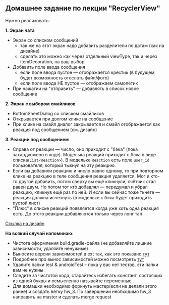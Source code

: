 ## Домашнее задание по лекции "RecyclerView"

Нужно реализовать:

**1. Экран чата**
- Экран со списком сообщений
    - так же на этот экран надо добавить разделители по датам (как на дизайне)
    - сделать это можно как через отдельный viewType, так и через itemDecoration, на ваш выбор
- Добавить поле ввода сообщения
    - если поле ввода пустое — отображается крестик (в будущем будет возможность отослать файл/фото)
    - если поле ввода НЕ пустое — отображаем самолётик
- При нажатии на "отправить" — добавлять в список новое сообщение

**2. Экран с выбором смайликов**
- BottomSheetDialog со списком смайликов
- Открывается при долгом клике на сообщение
- При клике на смайл диалог закрывается и смайл отображается как реакция под сообщением (см. дизайн)

**3. Реакции под сообщением**
- Справа от реакции — число, оно приходит с "бэка" (пока захардкожено в коде). Моделька реакций приходит с бэка в виде списка(`List<Reaction>`). В модельке `Reaction` есть поле `user_id` пользователя, который тыкнул на эту реакцию.
- Если вы добавили реакцию и число равно одному, то при повторном клике на реакцию в теле сообщения реакция удаляется. Мог и кто-то другой добавить, потом сверху вы ещё кликнули, счётчик стал равен двум. Но потом тот кто добавлял — передумал и убрал реакцию, кликнув ещё раз по ней. И если вы сейчас тоже ткнёте — реакция должна исчезнуть (в модельке с бэка будет приходить пустой лист)
- "Плюс" в списке реакций появляется когда уже хоть одна реакция есть. До этого реакции добавляются только через лонг тап


[Ссылка на дизайн](https://www.figma.com/file/cTA9Cy4ix1VjiW7MgYy5tL/TFS-ANDROID?node-id=73%3A258)


**На всякий случай напоминаю**:
- Чистота оформления build.gradle-файла (не добавляйте лишние зависимости, удаляйте ненужные)
- Выносите версии зависимостей в ext так, как это показано [тут](https://github.com/JakeWharton/SdkSearch/blob/master/build.gradle)
- Подробнее про вынос зависимостей можно посмотреть [тут](https://habr.com/ru/post/468959/)
- Удалите папки test & androidTest – пока у вас нет тестов, эти папки вам не нужны
- Следите за чистотой кода, старайтесь избегать констант, состоящих из одной буквы и осмысленно называйте переменные
- Для домашки необходимо форкнуть мастер(если не делали этого ранее) и создать ветку hw_3. По завершении необходимо hw_3 направить на master и сделать merge request
